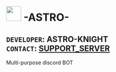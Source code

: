 # <img src="https://cdn.discordapp.com/attachments/799322908836757525/882594453003579442/bk.png" width="40" height="40" /> **-ASTRO-**
## `DEVELOPER`: ASTRO-KNIGHT <br> `CONTACT`: [SUPPORT_SERVER](https://discord.gg/9PcPNXXTJJ)
Multi-purpose discord BOT